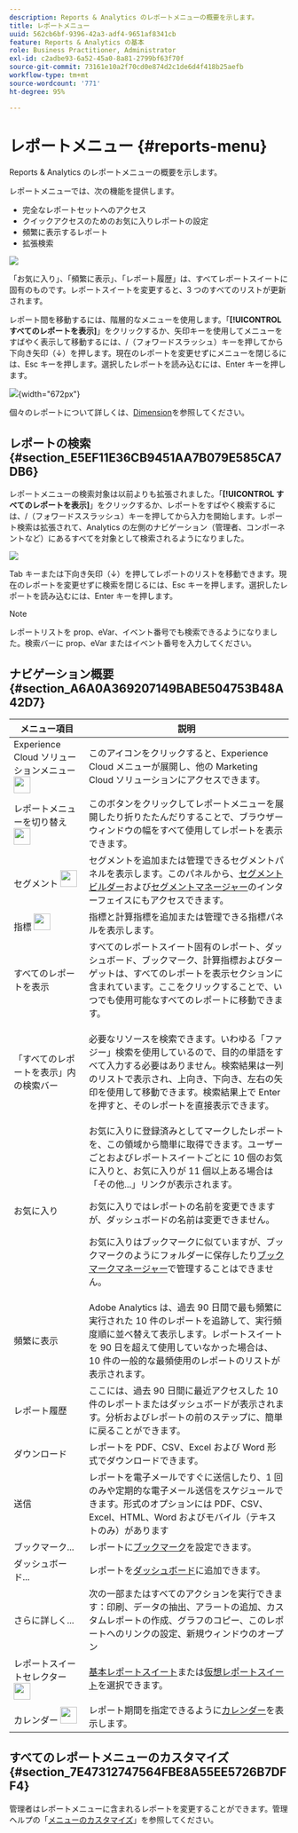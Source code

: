```yaml
---
description: Reports & Analytics のレポートメニューの概要を示します。
title: レポートメニュー
uuid: 562cb6bf-9396-42a3-adf4-9651af8341cb
feature: Reports & Analytics の基本
role: Business Practitioner, Administrator
exl-id: c2adbe93-6a52-45a0-8a81-2799bf63f70f
source-git-commit: 73161e10a2f70cd0e874d2c1de6d4f418b25aefb
workflow-type: tm+mt
source-wordcount: '771'
ht-degree: 95%

---
```


# レポートメニュー {#reports-menu}

Reports &amp; Analytics のレポートメニューの概要を示します。

レポートメニューでは、次の機能を提供します。

* 完全なレポートセットへのアクセス
* クイックアクセスのためのお気に入りレポートの設定
* 頻繁に表示するレポート
* 拡張検索

![](assets/menu-mainnav.png)

「お気に入り」、「頻繁に表示」、「レポート履歴」は、すべてレポートスイートに固有のものです。レポートスイートを変更すると、3 つのすべてのリストが更新されます。

レポート間を移動するには、階層的なメニューを使用します。「**[!UICONTROL すべてのレポートを表示]**」をクリックするか、矢印キーを使用してメニューをすばやく表示して移動するには、/（フォワードスラッシュ）キーを押してから下向き矢印（↓）を押します。現在のレポートを変更せずにメニューを閉じるには、Esc キーを押します。選択したレポートを読み込むには、Enter キーを押します。

![](assets/reports-landing.png){width=&quot;672px&quot;}

個々のレポートについて詳しくは、[Dimension](/help/components/dimensions/overview.md)を参照してください。

## レポートの検索 {#section_E5EF11E36CB9451AA7B079E585CA7DB6}

レポートメニューの検索対象は以前よりも拡張されました。「**[!UICONTROL すべてのレポートを表示]**」をクリックするか、レポートをすばやく検索するには、/（フォワードススラッシュ）キーを押してから入力を開始します。レポート検索は拡張されて、Analytics の左側のナビゲーション（管理者、コンポーネントなど）にあるすべてを対象として検索されるようになりました。

![](assets/menu-search.png)

Tab キーまたは下向き矢印（↓）を押してレポートのリストを移動できます。現在のレポートを変更せずに検索を閉じるには、Esc キーを押します。選択したレポートを読み込むには、Enter キーを押します。

>[!NOTE]
>
>レポートリストを prop、eVar、イベント番号でも検索できるようになりました。検索バーに prop、eVar またはイベント番号を入力してください。

## ナビゲーション概要 {#section_A6A0A369207149BABE504753B48A42D7}

<table id="table_3BA295966BBC4C94ABDC3718D1894698"> 
 <thead> 
  <tr> 
   <th colname="col1" class="entry"> メニュー項目 </th> 
   <th colname="col2" class="entry"> 説明 </th> 
  </tr>
 </thead>
 <tbody> 
  <tr> 
   <td colname="col1">Experience Cloud ソリューションメニュー<img placement="inline"  src="assets/mc-icon.png" width="30px" id="image_B75D0F6991F74389A77068D999C9A910" /> </td> 
   <td colname="col2"> このアイコンをクリックすると、Experience Cloud メニューが展開し、他の Marketing Cloud ソリューションにアクセスできます。 </td> 
  </tr> 
  <tr> 
   <td colname="col1">レポートメニューを切り替え <img placement="inline"  src="assets/toggle_icon.png" id="image_32296B71E82C4694821D99867305F5FE" width="30px" /> </td> 
   <td colname="col2"> このボタンをクリックしてレポートメニューを展開したり折りたたんだりすることで、ブラウザーウィンドウの幅をすべて使用してレポートを表示できます。 </td> 
  </tr> 
  <tr> 
   <td colname="col1"><span class="uicontrol">セグメント <img placement="inline"  src="assets/segment_icon.png" width="30px" id="image_6BF461356C8640EA8E93B74092320E91" /></span> </td> 
   <td colname="col2">セグメントを追加または管理できるセグメントパネルを表示します。このパネルから、<a href="/help/components/segmentation/segmentation-workflow/seg-build.md"  >セグメントビルダー</a>および<a href="https://experienceleague.adobe.com/docs/analytics/components/segmentation/segmentation-workflow/seg-manage.html"  >セグメントマネージャー</a>のインターフェイスにもアクセスできます。 </td> 
  </tr> 
  <tr> 
   <td colname="col1"><span class="uicontrol">指標 <img placement="inline"  src="assets/metrics_icon.png" width="30px" id="image_88620CB8A9CC4BC3BE4CE30BDA727512" /></span> </td> 
   <td colname="col2"> 指標と計算指標を追加または管理できる指標パネルを表示します。 </td> 
  </tr> 
  <tr> 
   <td colname="col1"><span class="uicontrol"> すべてのレポートを表示</span> </td> 
   <td colname="col2">すべてのレポートスイート固有のレポート、ダッシュボード、ブックマーク、計算指標およびターゲットは、<span class="uicontrol">すべてのレポートを表示</span>セクションに含まれています。ここをクリックすることで、いつでも使用可能なすべてのレポートに移動できます。 </td> 
  </tr> 
  <tr> 
   <td colname="col1">「<span class="uicontrol">すべてのレポートを表示</span>」内の検索バー </td> 
   <td colname="col2"> <p> 必要なリソースを検索できます。いわゆる「ファジー」検索を使用しているので、目的の単語をすべて入力する必要はありません。検索結果は一列のリストで表示され、上向き、下向き、左右の矢印を使用して移動できます。検索結果上で <span class="uicontrol">Enter</span> を押すと、そのレポートを直接表示できます。 </p> </td> 
  </tr> 
  <tr> 
   <td colname="col1"><span class="uicontrol">お気に入り</span> </td> 
   <td colname="col2"><span class="uicontrol">お気に入りに登録済み</span>としてマークしたレポートを、この領域から簡単に取得できます。ユーザーごとおよびレポートスイートごとに 10 個のお気に入りと、お気に入りが 11 個以上ある場合は「<span class="uicontrol">その他...</span>」リンクが表示されます。 <p>お気に入りではレポートの名前を変更できますが、ダッシュボードの名前は変更できません。 </p> <p>お気に入りはブックマークに似ていますが、ブックマークのようにフォルダーに保存したり<a href="/help/analyze/reports-analytics/bookmarks.md"  >ブックマークマネージャー</a>で管理することはできません。 </p> </td> 
  </tr> 
  <tr> 
   <td colname="col1"><span class="uicontrol"> 頻繁に表示</span> </td> 
   <td colname="col2"> Adobe Analytics は、過去 90 日間で最も頻繁に実行された 10 件のレポートを追跡して、実行頻度順に並べ替えて表示します。レポートスイートを 90 日を超えて使用していなかった場合は、10 件の一般的な最頻使用のレポートのリストが表示されます。 </td> 
  </tr> 
  <tr> 
   <td colname="col1"><span class="uicontrol"> レポート履歴</span> </td> 
   <td colname="col2"> ここには、過去 90 日間に最近アクセスした 10 件のレポートまたはダッシュボードが表示されます。分析およびレポートの前のステップに、簡単に戻ることができます。 </td> 
  </tr> 
  <tr> 
   <td colname="col1"><span class="uicontrol"> ダウンロード</span> </td> 
   <td colname="col2">レポートを PDF、CSV、Excel および Word 形式でダウンロードできます。 </td> 
  </tr> 
  <tr> 
   <td colname="col1"><span class="uicontrol"> 送信</span> </td> 
   <td colname="col2">レポートを電子メールですぐに送信したり、1 回のみや定期的な電子メール送信をスケジュールできます。形式のオプションには PDF、CSV、Excel、HTML、Word およびモバイル（テキストのみ）があります</td> 
  </tr> 
  <tr> 
   <td colname="col1"><span class="uicontrol"> ブックマーク...</span> </td> 
   <td colname="col2">レポートに<a href="/help/analyze/reports-analytics/bookmarks.md"  >ブックマーク</a>を設定できます。 </td> 
  </tr> 
  <tr> 
   <td colname="col1"><span class="uicontrol"> ダッシュボード</span>... </td> 
   <td colname="col2">レポートを<a href="/help/analyze/reports-analytics/dashboard.md"  >ダッシュボード</a>に追加できます。 </td> 
  </tr> 
  <tr> 
   <td colname="col1"><span class="uicontrol">さらに詳しく...</span> </td> 
   <td colname="col2"> 次の一部またはすべてのアクションを実行できます：印刷、データの抽出、アラートの追加、カスタムレポートの作成、グラフのコピー、このレポートへのリンクの設定、新規ウィンドウのオープン </td> 
  </tr> 
  <tr> 
   <td colname="col1">レポートスイートセレクター <img placement="inline"  src="assets/report-suite-selector.png" width="30px" id="image_9F64944D46574B2AA38D81A7C82C4AC4" /> </td> 
   <td colname="col2"><a href="https://experienceleague.adobe.com/docs/analytics/admin/manage-report-suites/report-suites-admin.html"  >基本レポートスイート</a>または<a href="https://experienceleague.adobe.com/docs/analytics/components/virtual-report-suites/vrs-about.html"  >仮想レポートスイート</a>を選択できます。 </td> 
  </tr> 
  <tr> 
   <td colname="col1">カレンダー <img placement="inline"  src="assets/calendar-icon.png" width="30px" id="image_C5E4F87F964C4C3E98496D38A1123502" /> </td> 
   <td colname="col2">レポート期間を指定できるように<a href="/help/analyze/reports-analytics/overview/report-overview.md#section_8C6C4AD84D9043E8ABD53FF8F645AAB1"  >カレンダー</a>を表示します。 </td> 
  </tr> 
 </tbody> 
</table>

## すべてのレポートメニューのカスタマイズ {#section_7E47312747564FBE8A55EE5726B7DFF4}

管理者はレポートメニューに含まれるレポートを変更することができます。管理ヘルプの「[メニューのカスタマイズ](https://experienceleague.adobe.com/docs/analytics/admin/admin-tools/customize-menus.html)」を参照してください。
